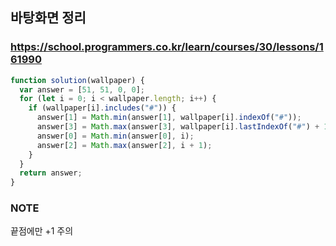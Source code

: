 ## 바탕화면 정리

### https://school.programmers.co.kr/learn/courses/30/lessons/161990

```js
function solution(wallpaper) {
  var answer = [51, 51, 0, 0];
  for (let i = 0; i < wallpaper.length; i++) {
    if (wallpaper[i].includes("#")) {
      answer[1] = Math.min(answer[1], wallpaper[i].indexOf("#"));
      answer[3] = Math.max(answer[3], wallpaper[i].lastIndexOf("#") + 1);
      answer[0] = Math.min(answer[0], i);
      answer[2] = Math.max(answer[2], i + 1);
    }
  }
  return answer;
}
```

### NOTE

끝점에만 +1 주의
